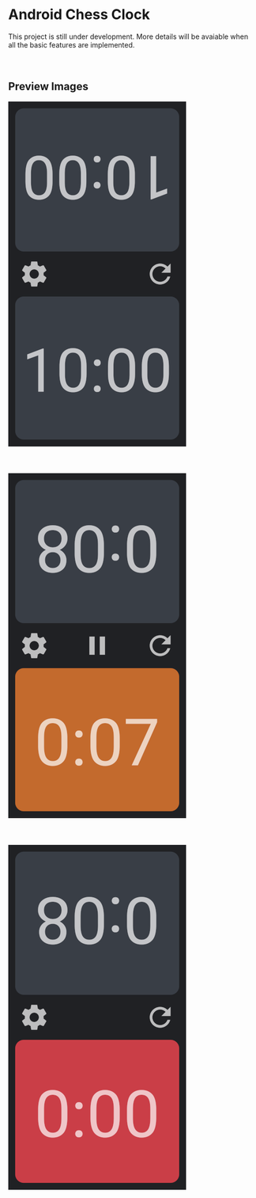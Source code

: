 # Android Chess Clock

This project is still under development. More details will be avaiable when all the basic features are implemented.
<br/>
<br/>
<br/>
## Preview Images
![](/images/reset-dark.png)
<br/>
<br/>
<br/>
<br/>
![](images/in-progress-dark.png)
<br/>
<br/>
<br/>
<br/>
![](images/out-of-time-dark.png)